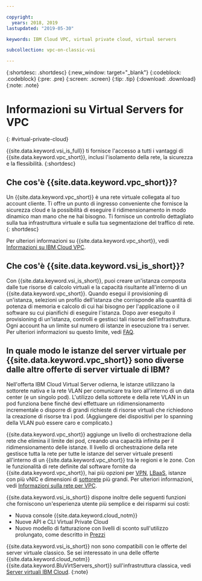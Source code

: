 ```yaml
---

copyright:
  years: 2018, 2019
lastupdated: "2019-05-30"

keywords: IBM Cloud VPC, virtual private cloud, virtual servers 

subcollection: vpc-on-classic-vsi

---
```


{:shortdesc: .shortdesc}
{:new_window: target="_blank"}
{:codeblock: .codeblock}
{:pre: .pre}
{:screen: .screen}
{:tip: .tip}
{:download: .download}
{:note: .note}

# Informazioni su Virtual Servers for VPC
{: #virtual-private-cloud}

{{site.data.keyword.vsi_is_full}} ti fornisce l'accesso a tutti i vantaggi di {{site.data.keyword.vpc_short}}, inclusi l'isolamento della rete, la sicurezza e la flessibilità. 
{:shortdesc}

## Che cos'è {{site.data.keyword.vpc_short}}?
Un {{site.data.keyword.vpc_short}} è una rete virtuale collegata al tuo account cliente. Ti offre un punto di ingresso conveniente che fornisce la sicurezza cloud e la possibilità di eseguire il ridimensionamento in modo dinamico man mano che ne hai bisogno. Ti fornisce un controllo dettagliato sulla tua infrastruttura virtuale e sulla tua segmentazione del traffico di rete.
{: shortdesc}

Per ulteriori informazioni su {{site.data.keyword.vpc_short}}, vedi [Informazioni su IBM Cloud VPC](/docs/vpc-on-classic?topic=vpc-on-classic-about).

## Che cos'è {{site.data.keyword.vsi_is_short}}?
Con {{site.data.keyword.vsi_is_short}}, puoi creare un'istanza composta dalle tue risorse di calcolo virtuali e la capacità risultante all'interno di un {{site.data.keyword.vpc_short}}. Quando esegui il provisioning di un'istanza, selezioni un profilo dell'istanza che corrisponde alla quantità di potenza di memoria e calcolo di cui hai bisogno per l'applicazione o il software su cui pianifichi di eseguire l'istanza. Dopo aver eseguito il provisioning di un'istanza, controlli e gestisci tali risorse dell'infrastruttura. Ogni account ha un limite sul numero di istanze in esecuzione tra i server. Per ulteriori informazioni su questo limite, vedi [FAQ](/docs/vpc-on-classic-vsi?topic=vpc-on-classic-vsi-faqs#faqs). 

## In quale modo le istanze del server virtuale per {{site.data.keyword.vpc_short}} sono diverse dalle altre offerte di server virtuale di IBM?

Nell'offerta IBM Cloud Virtual Server odierna, le istanze utilizzano la sottorete nativa e la rete VLAN per comunicare tra loro all'interno di un data center (e un singolo pod). L'utilizzo della sottorete e della rete VLAN in un pod funziona bene finché devi effettuare un ridimensionamento incrementale o disporre di grandi richieste di risorse virtuali che richiedono la creazione di risorse tra i pod. (Aggiungere dei dispositivi per lo spanning della VLAN può essere caro e complicato.) 

{{site.data.keyword.vpc_short}} aggiunge un livello di orchestrazione della rete che elimina il limite dei pod, creando una capacità infinita per il ridimensionamento delle istanze. Il livello di orchestrazione della rete gestisce tutta la rete per tutte le istanze del server virtuale presenti all'interno di un {{site.data.keyword.vpc_short}} tra le regioni e le zone. Con le funzionalità di rete definite dal software fornite da {{site.data.keyword.vpc_short}}, hai più opzioni per [VPN](/docs/vpc-on-classic-network?topic=vpc-on-classic-network---using-vpn-with-your-vpc), [LBaaS](/docs/vpc-on-classic-network?topic=vpc-on-classic-network---using-load-balancers-in-ibm-cloud-vpc), istanze con più vNIC e dimensioni di [sottorete](/docs/vpc-on-classic-network?topic=vpc-on-classic-network-working-with-ip-address-ranges-address-prefixes-regions-and-subnets#ibm-cloud-vpc-and-subnets) più grandi. Per ulteriori informazioni, vedi [Informazioni sulla rete per VPC](/docs/vpc-on-classic-network?topic=vpc-on-classic-network-about-networking-for-vpc). 

{{site.data.keyword.vsi_is_short}} dispone inoltre delle seguenti funzioni che forniscono un'esperienza utente più semplice e dei risparmi sui costi:
* Nuova console {{site.data.keyword.cloud_notm}}
* Nuove API e CLI Virtual Private Cloud
* Nuovo modello di fatturazione con livelli di sconto sull'utilizzo prolungato, come descritto in [Prezzi](/docs/vpc-on-classic?topic=vpc-on-classic-pricing-for-virtual-servers-for-vpc)

{{site.data.keyword.vsi_is_short}} non sono compatibili con le offerte del server virtuale classico. Se sei interessato in una delle offerte {{site.data.keyword.cloud_notm}} {{site.data.keyword.BluVirtServers_short}} sull'infrastruttura classica, vedi [Server virtuali IBM Cloud](/docs/vsi?topic=virtual-servers-getting-started-tutorial#getting-started-tutorial).
{:note}




